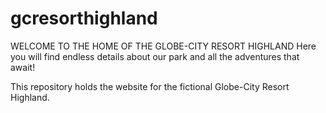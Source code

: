 # gcresorthighland
WELCOME TO THE HOME OF THE GLOBE-CITY RESORT HIGHLAND
Here you will find endless details about our park and all the adventures that await!

This repository holds the website for the fictional Globe-City Resort Highland.
